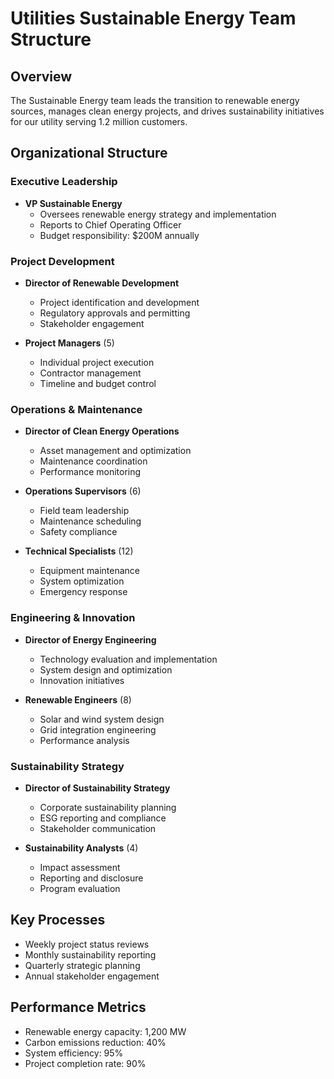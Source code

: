 # Utilities Sustainable Energy Team Structure

## Overview
The Sustainable Energy team leads the transition to renewable energy sources, manages clean energy projects, and drives sustainability initiatives for our utility serving 1.2 million customers.

## Organizational Structure

### Executive Leadership
- **VP Sustainable Energy**
  - Oversees renewable energy strategy and implementation
  - Reports to Chief Operating Officer
  - Budget responsibility: $200M annually

### Project Development
- **Director of Renewable Development**
  - Project identification and development
  - Regulatory approvals and permitting
  - Stakeholder engagement

- **Project Managers** (5)
  - Individual project execution
  - Contractor management
  - Timeline and budget control

### Operations & Maintenance
- **Director of Clean Energy Operations**
  - Asset management and optimization
  - Maintenance coordination
  - Performance monitoring

- **Operations Supervisors** (6)
  - Field team leadership
  - Maintenance scheduling
  - Safety compliance

- **Technical Specialists** (12)
  - Equipment maintenance
  - System optimization
  - Emergency response

### Engineering & Innovation
- **Director of Energy Engineering**
  - Technology evaluation and implementation
  - System design and optimization
  - Innovation initiatives

- **Renewable Engineers** (8)
  - Solar and wind system design
  - Grid integration engineering
  - Performance analysis

### Sustainability Strategy
- **Director of Sustainability Strategy**
  - Corporate sustainability planning
  - ESG reporting and compliance
  - Stakeholder communication

- **Sustainability Analysts** (4)
  - Impact assessment
  - Reporting and disclosure
  - Program evaluation

## Key Processes
- Weekly project status reviews
- Monthly sustainability reporting
- Quarterly strategic planning
- Annual stakeholder engagement

## Performance Metrics
- Renewable energy capacity: 1,200 MW
- Carbon emissions reduction: 40%
- System efficiency: 95%
- Project completion rate: 90%